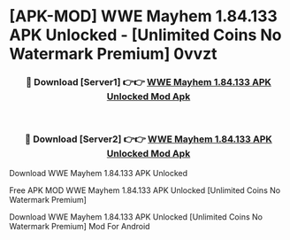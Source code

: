 # [APK-MOD] WWE Mayhem 1.84.133 APK Unlocked - [Unlimited Coins No Watermark Premium] 0vvzt



<div align="center">
<h3>🔴 Download [Server1] 👉👉 <a href="https://momento.my/?title=WWE_Mayhem_1.84.133_APK_Unlocked">WWE Mayhem 1.84.133 APK Unlocked Mod Apk</a></h3><br>

<h3>🔴 Download [Server2] 👉👉 <a href="https://momento.my/?title=WWE_Mayhem_1.84.133_APK_Unlocked">WWE Mayhem 1.84.133 APK Unlocked Mod Apk</a></h3>
</div>



Download WWE Mayhem 1.84.133 APK Unlocked 

Free APK MOD WWE Mayhem 1.84.133 APK Unlocked [Unlimited Coins No Watermark Premium]

Download WWE Mayhem 1.84.133 APK Unlocked [Unlimited Coins No Watermark Premium] Mod For Android
